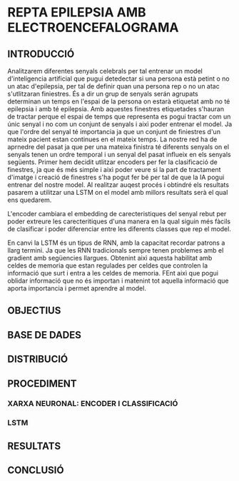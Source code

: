 # REPTA EPILEPSIA AMB ELECTROENCEFALOGRAMA


## INTRODUCCIÓ

Analitzarem diferentes senyals celebrals per tal entrenar un model d'inteligencia artificial que pugui detedectar si una persona està petint o no un atac d'epilepsia, per tal de definir quan una persona rep o no un atac s'utlitzaran finiestres. És a dir un grup de senyals serán agrupats determinan un temps en l'espai de la persona on estarà etiquetat amb no té epilepsia i amb té epilepsia. Amb aquestes finestres etiquetades s'hauran de tractar perque el espai de temps que representa es pogui tractar com un únic senyal i no com un conjunt de senyals i aixì poder entrenar el model. Ja que l'ordre del senyal té importancia ja que un conjunt de finiestres d'un mateix pacient estan continues en el mateix temps. La nostre red ha de aprnedre del pasat ja que per una mateixa finistra té diferents senyals on el senyals tenen un ordre temporal i un senyal del pasat influeix en els senyals següents. Primer hem decidit utlitzar encoders per fer la clasificació de finestres, ja que és més simple i aixì poder veure si la part de tractament d'imatge i creació de finestres s'ha pogut fer bé per tal de que la IA pogui entrenar del nostre model. Al realitzar auqest procés i obtindré els resultats pasarem a utilitzar una LSTM on el model amb millors resultats serà el qual ens quedarem. 

L'encoder cambiara el embedding de carecteristiques del senyal rebut per poder extreure les carecteritiques d'una manera en la qual siguin més fàcils de clasificar i poder diferenciar entre les diferents classes que rep el model.

En canvi la LSTM és un tipus de RNN, amb la capacitat recordar patrons a llarg termini. Ja que les RNN tradicionals sempre tenen problemes amb el gradient amb següencies llargues. Obtenint aixì aquesta habilitat amb celdes de memoria que estan regulades per celdes que controlen la informació que surt i entra a les celdes de memoria. FEnt aixì que pogui oblidar informació que no és importan i matenint tot aquella informació que aporta importancia i permet aprendre al model.

## OBJECTIUS


## BASE DE DADES 


## DISTRIBUCIÓ


## PROCEDIMENT


### XARXA NEURONAL: ENCODER I CLASSIFICACIÓ


### LSTM


## RESULTATS


## CONCLUSIÓ





##
